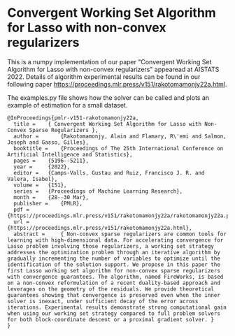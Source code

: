 # Convergent Working Set Algorithm for Lasso with non-convex regularizers

This is a numpy implementation of our paper "Convergent Working Set Algorithm for Lasso with non-convex regularizers"  appearead at AISTATS 2022.
Details of algorithm experimental results can be found in our following paper https://proceedings.mlr.press/v151/rakotomamonjy22a.html.


The examples.py file shows how the solver can be called and  plots an example of estimation for a small dataset.




````
@InProceedings{pmlr-v151-rakotomamonjy22a,
  title = 	 { Convergent Working Set Algorithm for Lasso with Non-Convex Sparse Regularizers },
  author =       {Rakotomamonjy, Alain and Flamary, R\'emi and Salmon, Joseph and Gasso, Gilles},
  booktitle = 	 {Proceedings of The 25th International Conference on Artificial Intelligence and Statistics},
  pages = 	 {5196--5211},
  year = 	 {2022},
  editor = 	 {Camps-Valls, Gustau and Ruiz, Francisco J. R. and Valera, Isabel},
  volume = 	 {151},
  series = 	 {Proceedings of Machine Learning Research},
  month = 	 {28--30 Mar},
  publisher =    {PMLR},
  pdf = 	 {https://proceedings.mlr.press/v151/rakotomamonjy22a/rakotomamonjy22a.pdf},
  url = 	 {https://proceedings.mlr.press/v151/rakotomamonjy22a.html},
  abstract = 	 { Non-convex sparse regularizers are common tools for learning with high-dimensional data. For accelerating convergence for Lasso problem involving those regularizers, a working set strategy addresses the optimization problem through an iterative algorithm by gradually incrementing the number of variables to optimize until the identification of the solution support. We propose in this paper the first Lasso working set algorithm for non-convex sparse regularizers with convergence guarantees. The algorithm, named FireWorks, is based on a non-convex reformulation of a recent duality-based approach and leverages on the geometry of the residuals. We provide theoretical guarantees showing that convergence is preserved even when the inner solver is inexact, under sufficient decay of the error across iterations. Experimental results demonstrate strong computational gain when using our working set strategy compared to full problem solvers for both block-coordinate descent or a proximal gradient solver. }
}

````
